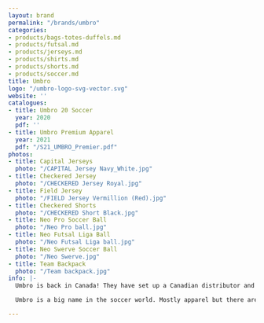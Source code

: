 ```yaml
---
layout: brand
permalink: "/brands/umbro"
categories:
- products/bags-totes-duffels.md
- products/futsal.md
- products/jerseys.md
- products/shirts.md
- products/shorts.md
- products/soccer.md
title: Umbro
logo: "/umbro-logo-svg-vector.svg"
website: ''
catalogues:
- title: Umbro 20 Soccer
  year: 2020
  pdf: ''
- title: Umbro Premium Apparel
  year: 2021
  pdf: "/S21_UMBRO_Premier.pdf"
photos:
- title: Capital Jerseys
  photo: "/CAPITAL Jersey Navy_White.jpg"
- title: Checkered Jersey
  photo: "/CHECKERED Jersey Royal.jpg"
- title: Field Jersey
  photo: "/FIELD Jersey Vermillion (Red).jpg"
- title: Checkered Shorts
  photo: "/CHECKERED Short Black.jpg"
- title: Neo Pro Soccer Ball
  photo: "/Neo Pro ball.jpg"
- title: Neo Futsal Liga Ball
  photo: "/Neo Futsal Liga ball.jpg"
- title: Neo Swerve Soccer Ball
  photo: "/Neo Swerve.jpg"
- title: Team Backpack
  photo: "/Team backpack.jpg"
info: |-
  Umbro is back in Canada! They have set up a Canadian distributor and will also be eventually carrying inventory in Canada.

  Umbro is a big name in the soccer world. Mostly apparel but there are some balls and bags available as well.

---
```

